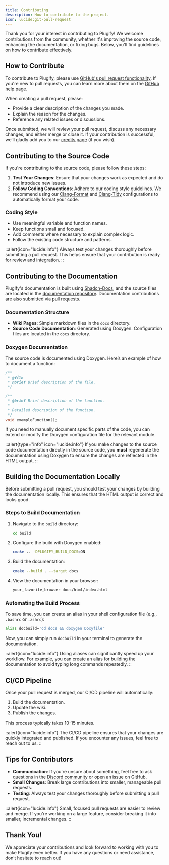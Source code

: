 ```yaml
---
title: Contributing
description: How to contribute to the project.
icon: lucide:git-pull-request
---
```


Thank you for your interest in contributing to Plugify! We welcome contributions from the community, whether it's improving the source code, enhancing the documentation, or fixing bugs. Below, you'll find guidelines on how to contribute effectively.

## **How to Contribute**

To contribute to Plugify, please use [GitHub's pull request functionality](https://github.com/your-username/plugify/pulls). If you're new to pull requests, you can learn more about them on the [GitHub help page](https://help.github.com/articles/using-pull-requests/).

When creating a pull request, please:
- Provide a clear description of the changes you made.
- Explain the reason for the changes.
- Reference any related issues or discussions.

Once submitted, we will review your pull request, discuss any necessary changes, and either merge or close it. If your contribution is successful, we’ll gladly add you to our [credits page](/introduction/credits) (if you wish).

## **Contributing to the Source Code**

If you're contributing to the source code, please follow these steps:

1. **Test Your Changes**: Ensure that your changes work as expected and do not introduce new issues.
2. **Follow Coding Conventions**: Adhere to our coding style guidelines. We recommend using our [Clang-Format](https://clang.llvm.org/docs/ClangFormat.html) and [Clang-Tidy](https://clang.llvm.org/extra/clang-tidy/) configurations to automatically format your code.

### **Coding Style**
- Use meaningful variable and function names.
- Keep functions small and focused.
- Add comments where necessary to explain complex logic.
- Follow the existing code structure and patterns.

::alert{icon="lucide:info"}
Always test your changes thoroughly before submitting a pull request. This helps ensure that your contribution is ready for review and integration.
::

## **Contributing to the Documentation**

Plugify's documentation is built using [Shadcn-Docs](https://shadcn-docs-nuxt.vercel.app/), and the source files are located in the [documentation repository](https://github.com/untrustedmodders/untrustedmodders.github.io). Documentation contributions are also submitted via pull requests.

### **Documentation Structure**
- **Wiki Pages**: Simple markdown files in the `docs` directory.
- **Source Code Documentation**: Generated using Doxygen. Configuration files are located in the `docs` directory.

### **Doxygen Documentation**
The source code is documented using Doxygen. Here’s an example of how to document a function:

```c++
/**
 * @file
 * @brief Brief description of the file.
 */

/**
 * @brief Brief description of the function.
 *
 * Detailed description of the function.
 */
void exampleFunction();
```

If you need to manually document specific parts of the code, you can extend or modify the Doxygen configuration file for the relevant module.

::alert{type="info" icon="lucide:info"}
If you make changes to the source code documentation directly in the source code, you **must** regenerate the documentation using Doxygen to ensure the changes are reflected in the HTML output.
::

## **Building the Documentation Locally**

Before submitting a pull request, you should test your changes by building the documentation locally. This ensures that the HTML output is correct and looks good.

### **Steps to Build Documentation**
1. Navigate to the `build` directory:
   ```bash
   cd build
   ```
2. Configure the build with Doxygen enabled:
   ```bash
   cmake .. -DPLUGIFY_BUILD_DOCS=ON
   ```
3. Build the documentation:
   ```bash
   cmake --build . --target docs
   ```
4. View the documentation in your browser:
   ```bash
   your_favorite_browser docs/html/index.html
   ```

### **Automating the Build Process**
To save time, you can create an alias in your shell configuration file (e.g., `.bashrc` or `.zshrc`):
```bash
alias docbuild='cd docs && doxygen Doxyfile'
```
Now, you can simply run `docbuild` in your terminal to generate the documentation.

::alert{icon="lucide:info"}
Using aliases can significantly speed up your workflow. For example, you can create an alias for building the documentation to avoid typing long commands repeatedly.
::

## **CI/CD Pipeline**

Once your pull request is merged, our CI/CD pipeline will automatically:
1. Build the documentation.
2. Update the wiki.
3. Publish the changes.

This process typically takes 10-15 minutes.

::alert{icon="lucide:info"}
The CI/CD pipeline ensures that your changes are quickly integrated and published. If you encounter any issues, feel free to reach out to us.
::


## **Tips for Contributors**
- **Communication**: If you're unsure about something, feel free to ask questions in the [Discord community](https://discord.gg/untrustedmodders) or open an issue on GitHub.
- **Small Changes**: Break large contributions into smaller, manageable pull requests.
- **Testing**: Always test your changes thoroughly before submitting a pull request.

::alert{icon="lucide:info"}
Small, focused pull requests are easier to review and merge. If you're working on a large feature, consider breaking it into smaller, incremental changes.
::

## **Thank You!**

We appreciate your contributions and look forward to working with you to make Plugify even better. If you have any questions or need assistance, don’t hesitate to reach out!
